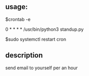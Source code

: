 ## usage:
$crontab -e

0 * * * * /usr/bin/python3 standup.py

$sudo systemctl restart cron

## description
send email to yourself per an hour
